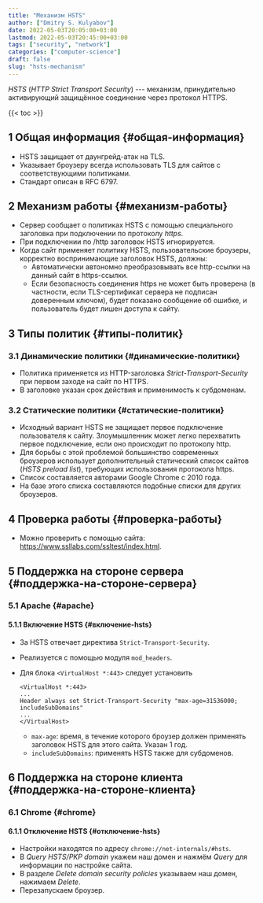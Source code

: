 ```yaml
---
title: "Механизм HSTS"
author: ["Dmitry S. Kulyabov"]
date: 2022-05-03T20:05:00+03:00
lastmod: 2022-05-03T20:45:00+03:00
tags: ["security", "network"]
categories: ["computer-science"]
draft: false
slug: "hsts-mechanism"
---
```


_HSTS_ (_HTTP Strict Transport Security_) --- механизм, принудительно активирующий защищённое соединение через протокол HTTPS.

<!--more-->

{{< toc >}}


## <span class="section-num">1</span> Общая информация {#общая-информация}

-   HSTS защищает от даунгрейд-атак на TLS.
-   Указывает броузеру всегда использовать TLS для сайтов с соответствующими политиками.
-   Стандарт описан в RFC 6797.


## <span class="section-num">2</span> Механизм работы {#механизм-работы}

-   Сервер сообщает о политиках HSTS с помощью специального заголовка при подключении по протоколу _https_.
-   При подключении по /http заголовок HSTS игнорируется.
-   Когда сайт применяет политику HSTS, пользовательские броузеры, корректно воспринимающие заголовок HSTS, должны:
    -   Автоматически автономно преобразовывать все http-ссылки на данный сайт в https-ссылки.
    -   Если безопасность соединения https не может быть проверена (в частности, если TLS-сертификат сервера не подписан доверенным ключом), будет показано сообщение об ошибке, и пользователь будет лишен доступа к сайту.


## <span class="section-num">3</span> Типы политик {#типы-политик}


### <span class="section-num">3.1</span> Динамические политики {#динамические-политики}

-   Политика применяется из HTTP-заголовка _Strict-Transport-Security_ при первом заходе на сайт по HTTPS.
-   В заголовке указан срок действия и применимость к субдоменам.


### <span class="section-num">3.2</span> Статические политики {#статические-политики}

-   Исходный вариант HSTS не защищает первое подключение пользователя к сайту. Злоумышленник может легко перехватить первое подключение, если оно происходит по протоколу http.
-   Для борьбы с этой проблемой большинство современных броузеров использует дополнительный статический список сайтов (_HSTS preload list_), требующих использования протокола https.
-   Список составляется авторами Google Chrome с 2010 года.
-   На базе этого списка составляются подобные списки для других броузеров.


## <span class="section-num">4</span> Проверка работы {#проверка-работы}

-   Можно проверить с помощью сайта: <https://www.ssllabs.com/ssltest/index.html>.


## <span class="section-num">5</span> Поддержка на стороне сервера {#поддержка-на-стороне-сервера}


### <span class="section-num">5.1</span> Apache {#apache}


#### <span class="section-num">5.1.1</span> Включение HSTS {#включение-hsts}

-   За HSTS отвечает директива `Strict-Transport-Security`.
-   Реализуется с помощью модуля `mod_headers`.
-   Для блока `<VirtualHost *:443>` следует установить

    ```conf-unix
    <VirtualHost *:443>
    ...
    Header always set Strict-Transport-Security "max-age=31536000; includeSubDomains"
    ...
    </VirtualHost>
    ```

    -   `max-age`: время, в течение которого броузер должен применять заголовок HSTS для этого сайта. Указан 1 год.
    -   `includeSubDomains`: применять HSTS также для субдоменов.


## <span class="section-num">6</span> Поддержка на стороне клиента {#поддержка-на-стороне-клиента}


### <span class="section-num">6.1</span> Chrome {#chrome}


#### <span class="section-num">6.1.1</span> Отключение HSTS {#отключение-hsts}

-   Настройки находятся по адресу `chrome://net-internals/#hsts`.
-   В _Query HSTS/PKP domain_ укажем наш домен и нажмём _Query_ для информации по настройке сайта.
-   В разделе _Delete domain security policies_ указываем наш домен, нажимаем _Delete_.
-   Перезапускаем броузер.
